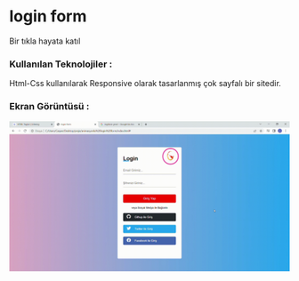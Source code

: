 
<h1>login form</h1>
Bir tıkla hayata katıl
<h3>Kullanılan Teknolojiler :</h3>
Html-Css  kullanılarak Responsive olarak tasarlanmış çok sayfalı bir sitedir. 
<h3>Ekran Görüntüsü :</h3>

![screenshot](screenshot.gif)
